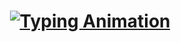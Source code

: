 <h1 align="center">
  <a href="https://github.com/akshaynair">
    <img src="https://readme-typing-svg.demolab.com?font=Fira+Code&size=24&duration=2000&pause=1000&color=F7F7F7&center=true&vCenter=true&width=600&lines=Hey,+I+am+Akshay+Nair!..;Developer.+Learner.+Builder.+Breaker. Welcome+to+my+Github+profile!!" alt="Typing Animation" />
  </a>
</h1>
